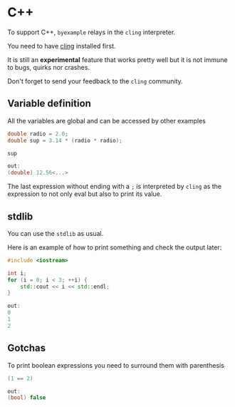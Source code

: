 # C++

To support C++, ``byexample`` relays in the ``cling`` interpreter.

You need to have [cling](https://github.com/root-project/cling) installed first.

It is still an **experimental** feature that works pretty well but it is not
immune to bugs, quirks nor crashes.

Don't forget to send your feedback to the ``cling`` community.

## Variable definition

All the variables are global and can be accessed by other examples

```cpp
double radio = 2.0;
double sup = 3.14 * (radio * radio);

sup

out:
(double) 12.56<...>
```

The last expression without ending with a ``;`` is interpreted by
``cling`` as the expression to not only eval but also to print its value.

## stdlib

You can use the ``stdlib`` as usual.

Here is an example of how to print something
and check the output later:

```cpp
#include <iostream>

int i;
for (i = 0; i < 3; ++i) {
    std::cout << i << std::endl;
}

out:
0
1
2
```

## Gotchas

To print boolean expressions you need to surround them with parenthesis

```cpp
(1 == 2)

out:
(bool) false
```
